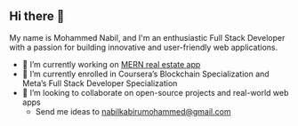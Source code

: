 ## Hi there 👋

My name is Mohammed Nabil, and I'm an enthusiastic Full Stack Developer with a passion for building innovative and user-friendly web applications.

- 🔭 I’m currently working on [MERN real estate app](https://github.com/Mnet007/MERN-RealEstate)
- 🌱 I’m currently enrolled in Coursera’s Blockchain Specialization and Meta’s Full Stack Developer Specialization
- 👯 I’m looking to collaborate on open-source projects and real-world web apps
  - Send me ideas to nabilkabirumohammed@gmail.com
  
<!--
**Mnet007/Mnet007** is a ✨ _special_ ✨ repository because its `README.md` (this file) appears on your GitHub profile.

Here are some ideas to get you started:

- 🔭 I’m currently working on ...
- 🌱 I’m currently learning ...
- 👯 I’m looking to collaborate on ...
- 🤔 I’m looking for help with ...
- 💬 Ask me about ...
- 📫 How to reach me: ...
- 😄 Pronouns: ...
- ⚡ Fun fact: ...
-->
